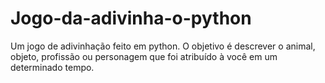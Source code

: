 # Jogo-da-adivinha-o-python
Um jogo de adivinhação feito em python. O objetivo é descrever o animal, objeto, profissão ou personagem que foi atribuído à você em um determinado tempo.
